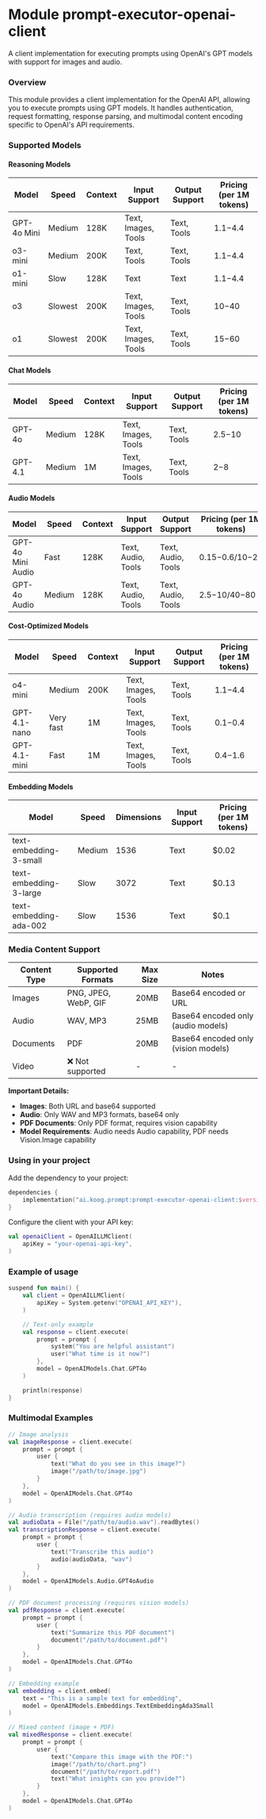 # Module prompt-executor-openai-client

A client implementation for executing prompts using OpenAI's GPT models with support for images and audio.

### Overview

This module provides a client implementation for the OpenAI API, allowing you to execute prompts using GPT models. It handles authentication, request formatting, response parsing, and multimodal content encoding specific to OpenAI's API requirements.

### Supported Models

#### Reasoning Models
| Model | Speed | Context | Input Support | Output Support | Pricing (per 1M tokens) |
|-------|--------|---------|---------------|----------------|--------------------------|
| GPT-4o Mini | Medium | 128K | Text, Images, Tools | Text, Tools | $1.1-$4.4 |
| o3-mini | Medium | 200K | Text, Tools | Text, Tools | $1.1-$4.4 |
| o1-mini | Slow | 128K | Text | Text | $1.1-$4.4 |
| o3 | Slowest | 200K | Text, Images, Tools | Text, Tools | $10-$40 |
| o1 | Slowest | 200K | Text, Images, Tools | Text, Tools | $15-$60 |

#### Chat Models
| Model | Speed | Context | Input Support | Output Support | Pricing (per 1M tokens) |
|-------|--------|---------|---------------|----------------|--------------------------|
| GPT-4o | Medium | 128K | Text, Images, Tools | Text, Tools | $2.5-$10 |
| GPT-4.1 | Medium | 1M | Text, Images, Tools | Text, Tools | $2-$8 |

#### Audio Models
| Model | Speed | Context | Input Support | Output Support | Pricing (per 1M tokens) |
|-------|--------|---------|---------------|----------------|--------------------------|
| GPT-4o Mini Audio | Fast | 128K | Text, Audio, Tools | Text, Audio, Tools | $0.15-$0.6/$10-$20 |
| GPT-4o Audio | Medium | 128K | Text, Audio, Tools | Text, Audio, Tools | $2.5-$10/$40-$80 |

#### Cost-Optimized Models
| Model | Speed | Context | Input Support | Output Support | Pricing (per 1M tokens) |
|-------|--------|---------|---------------|----------------|--------------------------|
| o4-mini | Medium | 200K | Text, Images, Tools | Text, Tools | $1.1-$4.4 |
| GPT-4.1-nano | Very fast | 1M | Text, Images, Tools | Text, Tools | $0.1-$0.4 |
| GPT-4.1-mini | Fast | 1M | Text, Images, Tools | Text, Tools | $0.4-$1.6 |

#### Embedding Models
| Model | Speed | Dimensions | Input Support | Pricing (per 1M tokens) |
|-------|--------|------------|---------------|-------------------------|
| text-embedding-3-small | Medium | 1536 | Text | $0.02 |
| text-embedding-3-large | Slow | 3072 | Text | $0.13 |
| text-embedding-ada-002 | Slow | 1536 | Text | $0.1 |

### Media Content Support

| Content Type | Supported Formats | Max Size | Notes |
|--------------|-------------------|----------|-------|
| Images | PNG, JPEG, WebP, GIF | 20MB | Base64 encoded or URL |
| Audio | WAV, MP3 | 25MB | Base64 encoded only (audio models) |
| Documents | PDF | 20MB | Base64 encoded only (vision models) |
| Video | ❌ Not supported | - | - |

**Important Details:**
- **Images**: Both URL and base64 supported
- **Audio**: Only WAV and MP3 formats, base64 only
- **PDF Documents**: Only PDF format, requires vision capability
- **Model Requirements**: Audio needs Audio capability, PDF needs Vision.Image capability

### Using in your project

Add the dependency to your project:

```kotlin
dependencies {
    implementation("ai.koog.prompt:prompt-executor-openai-client:$version")
}
```

Configure the client with your API key:

```kotlin
val openaiClient = OpenAILLMClient(
    apiKey = "your-openai-api-key",
)
```

### Example of usage

```kotlin
suspend fun main() {
    val client = OpenAILLMClient(
        apiKey = System.getenv("OPENAI_API_KEY"),
    )

    // Text-only example
    val response = client.execute(
        prompt = prompt {
            system("You are helpful assistant")
            user("What time is it now?")
        },
        model = OpenAIModels.Chat.GPT4o
    )

    println(response)
}
```

### Multimodal Examples

```kotlin
// Image analysis
val imageResponse = client.execute(
    prompt = prompt {
        user {
            text("What do you see in this image?")
            image("/path/to/image.jpg")
        }
    },
    model = OpenAIModels.Chat.GPT4o
)

// Audio transcription (requires audio models)
val audioData = File("/path/to/audio.wav").readBytes()
val transcriptionResponse = client.execute(
    prompt = prompt {
        user {
            text("Transcribe this audio")
            audio(audioData, "wav")
        }
    },
    model = OpenAIModels.Audio.GPT4oAudio
)

// PDF document processing (requires vision models)
val pdfResponse = client.execute(
    prompt = prompt {
        user {
            text("Summarize this PDF document")
            document("/path/to/document.pdf")
        }
    },
    model = OpenAIModels.Chat.GPT4o
)

// Embedding example
val embedding = client.embed(
    text = "This is a sample text for embedding",
    model = OpenAIModels.Embeddings.TextEmbeddingAda3Small
)

// Mixed content (image + PDF)
val mixedResponse = client.execute(
    prompt = prompt {
        user {
            text("Compare this image with the PDF:")
            image("/path/to/chart.png")
            document("/path/to/report.pdf")
            text("What insights can you provide?")
        }
    },
    model = OpenAIModels.Chat.GPT4o
)
```

